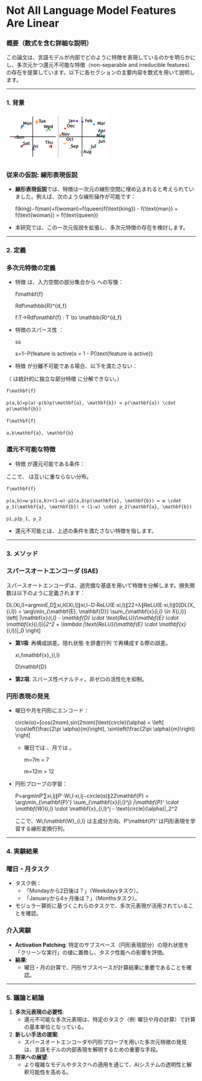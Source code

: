 # Not All Language Model Features Are Linear

### 概要（数式を含む詳細な説明）

この論文は、言語モデルが内部でどのように特徴を表現しているのかを明らかにし、多次元かつ還元不可能な特徴（non-separable and irreducible features）の存在を提案しています。以下に各セクションの主要内容を数式を用いて説明します。

---

### **1. 背景**

![image.png](<image/Not All Language Model Features Are Linear 173821c4096b80559e2ec5a00cd28710/image.png>)

### **従来の仮説: 線形表現仮説**

- **線形表現仮説**では、特徴は一次元の線形空間に埋め込まれると考えられていました。例えば、次のような線形操作が可能です：
    
    f(king)−f(man)+f(woman)=f(queen)f(\text{king}) - f(\text{man}) + f(\text{woman}) = f(\text{queen})
    
- 本研究では、この一次元仮説を拡張し、多次元特徴の存在を検討します。

---

### **2. 定義**

### **多次元特徴の定義**

- 特徴  は、入力空間の部分集合から  への写像：
    
    f\mathbf{f}
    
    Rdf\mathbb{R}^{d_f}
    
    f:T→Rdf\mathbf{f} : T \to \mathbb{R}^{d_f}
    
- 特徴のスパース性 ：
    
    ss
    
    s=1−P(feature is active)s = 1 - P(\text{feature is active})
    
- 特徴  が分離不可能である場合、以下を満たさない：

（ は統計的に独立な部分特徴  に分解できない。）
    
    f\mathbf{f}
    
    p(a,b)=p(a)⋅p(b)p(\mathbf{a}, \mathbf{b}) = p(\mathbf{a}) \cdot p(\mathbf{b})
    
    f\mathbf{f}
    
    a,b\mathbf{a}, \mathbf{b}
    

### **還元不可能な特徴**

- 特徴  が還元可能である条件：

ここで、 は互いに重ならない分布。
    
    f\mathbf{f}
    
    p(a,b)=w⋅p1(a,b)+(1−w)⋅p2(a,b)p(\mathbf{a}, \mathbf{b}) = w \cdot p_1(\mathbf{a}, \mathbf{b}) + (1-w) \cdot p_2(\mathbf{a}, \mathbf{b})
    
    p1,p2p_1, p_2
    
- 還元不可能とは、上述の条件を満たさない特徴を指します。

---

### **3. メソッド**

### **スパースオートエンコーダ (SAE)**

スパースオートエンコーダは、過完備な基底を用いて特徴を分解します。損失関数は以下のように定義されます：

DL(Xi,l)=arg⁡min⁡E,D∑xi,l∈Xi,l[∥xi,l−D⋅ReLU(E⋅xi,l)∥22+λ∥ReLU(E⋅xi,l)∥0]DL(X_{i,l}) = \arg\min_{\mathbf{E}, \mathbf{D}} \sum_{\mathbf{x}_{i,l} \in X_{i,l}} \left[ \|\mathbf{x}_{i,l} - \mathbf{D} \cdot \text{ReLU}(\mathbf{E} \cdot \mathbf{x}_{i,l})\|_2^2 + \lambda \|\text{ReLU}(\mathbf{E} \cdot \mathbf{x}_{i,l})\|_0 \right]

- **第1項**: 再構成誤差。隠れ状態  を辞書行列  で再構成する際の誤差。
    
    xi,l\mathbf{x}_{i,l}
    
    D\mathbf{D}
    
- **第2項**: スパース性ペナルティ。非ゼロの活性化を抑制。

### **円形表現の発見**

- 曜日や月を円形にエンコード：
    
    circle(α)=[cos⁡(2παm),sin⁡(2παm)]\text{circle}(\alpha) = \left[ \cos\left(\frac{2\pi \alpha}{m}\right), \sin\left(\frac{2\pi \alpha}{m}\right) \right]
    
    - 曜日では 、月では 。
        
        m=7m = 7
        
        m=12m = 12
        
- 円形プローブの学習：
    
    P=arg⁡min⁡P′∑xi,lj∥P′⋅Wi,l⋅xi,lj−circle(α)∥22\mathbf{P} = \arg\min_{\mathbf{P}'} \sum_{\mathbf{x}_{i,l}^j} \|\mathbf{P}' \cdot \mathbf{W}_{i,l} \cdot \mathbf{x}_{i,l}^j - \text{circle}(\alpha)\|_2^2
    
    ここで、Wi,l\mathbf{W}_{i,l} は主成分方向、P′\mathbf{P}' は円形表現を学習する線形変換行列。
    

---

### **4. 実験結果**

### **曜日・月タスク**

- タスク例：
    - 「Mondayから2日後は？」（Weekdaysタスク）。
    - 「Januaryから4ヶ月後は？」（Monthsタスク）。
- モジュラー算術に基づくこれらのタスクで、多次元表現が活用されていることを確認。

### **介入実験**

- **Activation Patching**:
特定のサブスペース（円形表現部分）の隠れ状態を「クリーンな実行」の値に置換し、タスク性能への影響を評価。
- **結果**:
    - 曜日・月の計算で、円形サブスペースが計算結果に重要であることを確認。

---

### **5. 議論と結論**

1. **多次元表現の必要性**:
    - 還元不可能な多次元表現は、特定のタスク（例: 曜日や月の計算）で計算の基本単位となっている。
2. **新しい手法の提案**:
    - スパースオートエンコーダや円形プローブを用いた多次元特徴の発見は、言語モデルの内部表現を解明するための重要な手段。
3. **将来への展望**:
    - より複雑なモデルやタスクへの適用を通じて、AIシステムの透明性と解釈可能性を高める。